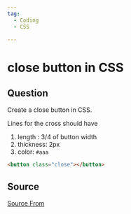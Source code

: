 ```yaml
---
tag:
  - Coding
  - CSS

---
```

  
# close button in CSS

## Question
Create a close button in CSS.

Lines for the cross should have

1.  length : 3/4 of button width
2.  thickness: 2px
3.  color: `#aaa`

```html
<button class="close"></button>
```




##  Source
[Source From](https://bigfrontend.dev/css/css-cross-button)

  